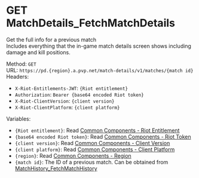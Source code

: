 # GET MatchDetails_FetchMatchDetails

Get the full info for a previous match  
Includes everything that the in-game match details screen shows including damage and kill positions.  


Method: `GET`  
URL: `https://pd.{region}.a.pvp.net/match-details/v1/matches/{match id}`  
Headers:
 - `X-Riot-Entitlements-JWT`: `{Riot entitlement}`
 - `Authorization`: `Bearer {base64 encoded Riot token}`
 - `X-Riot-ClientVersion`: `{client version}`
 - `X-Riot-ClientPlatform`: `{client platform}`

Variables:
 - `{Riot entitlement}`: Read [Common Components - Riot Entitlement](../common-components.md#riot-entitlement)
 - `{base64 encoded Riot token}`: Read [Common Components - Riot Token](../common-components.md#riot-token)
 - `{client version}`: Read [Common Components - Client Version](../common-components.md#client-version)
 - `{client platform}`: Read [Common Components - Client Platform](../common-components.md#client-platform)
 - `{region}`: Read [Common Components - Region](../common-components.md#region)
 - `{match id}`: The ID of a previous match. Can be obtained from [MatchHistory_FetchMatchHistory](GET%20MatchHistory_FetchMatchHistory.md)

